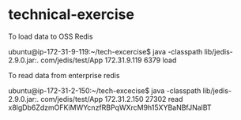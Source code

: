 # technical-exercise

To load data to OSS Redis

ubuntu@ip-172-31-9-119:~/tech-excercise$ java -classpath lib/jedis-2.9.0.jar:. com/jedis/test/App 172.31.9.119 6379 load

To read data from enterprise redis

ubuntu@ip-172-31-2-150:~/tech-excecise$ java -classpath lib/jedis-2.9.0.jar:. com/jedis/test/App 172.31.2.150 27302 read x8lgDb6ZdzmOFKiMWYcnzfRBPqWXrcM9h15XYBaNBfJNalBT

